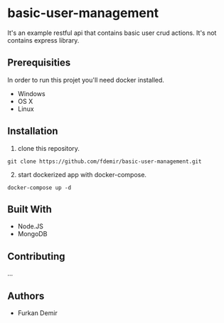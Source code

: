 # basic-user-management

It's an example restful api that contains basic user crud actions. It's not contains express library.

## Prerequisities

In order to run this projet you'll need docker installed.

- Windows
- OS X
- Linux

## Installation

1. clone this repository.

```
git clone https://github.com/fdemir/basic-user-management.git
```

2. start dockerized app with docker-compose.

```
docker-compose up -d
```

## Built With

- Node.JS
- MongoDB

## Contributing

...

## Authors

- Furkan Demir
